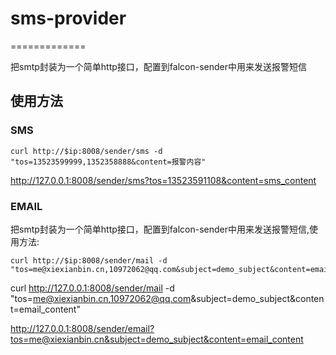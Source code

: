 # sms-provider
=============

把smtp封装为一个简单http接口，配置到falcon-sender中用来发送报警短信

## 使用方法

### SMS

```
curl http://$ip:8008/sender/sms -d "tos=13523599999,1352358888&content=报警内容"
```

http://127.0.0.1:8008/sender/sms?tos=13523591108&content=sms_content

### EMAIL

把smtp封装为一个简单http接口，配置到falcon-sender中用来发送报警短信,使用方法:

```
curl http://$ip:8008/sender/mail -d "tos=me@xiexianbin.cn,10972062@qq.com&subject=demo_subject&content=email_content"
```

curl http://127.0.0.1:8008/sender/mail -d "tos=me@xiexianbin.cn,10972062@qq.com&subject=demo_subject&content=email_content"

http://127.0.0.1:8008/sender/email?tos=me@xiexianbin.cn&subject=demo_subject&content=email_content


